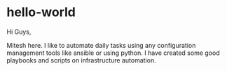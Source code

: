 # hello-world

Hi Guys,

Mitesh here. I like to automate daily tasks using any configuration management tools like ansible or using python.
I have created some good playbooks and scripts on infrastructure automation.


